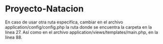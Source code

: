 # Proyecto-Natacion

En caso de usar otra ruta especifíca, cambiar en el archivo application/config/config.php
la ruta donde se encuentra la carpeta en la línea 27.
Así como en el archivo application/views/templates/main.php, en la línea 88.
